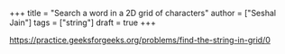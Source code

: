 +++
title = "Search a word in a 2D grid of characters"
author = ["Seshal Jain"]
tags = ["string"]
draft = true
+++

<https://practice.geeksforgeeks.org/problems/find-the-string-in-grid/0>
